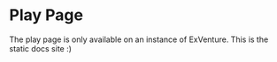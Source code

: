 # Play Page

The play page is only available on an instance of ExVenture. This is the static docs site :)
